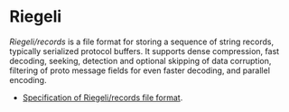 # Riegeli

*Riegeli/records* is a file format for storing a sequence of string records,
typically serialized protocol buffers. It supports dense compression, fast
decoding, seeking, detection and optional skipping of data corruption, filtering
of proto message fields for even faster decoding, and parallel encoding.

*   [Specification of Riegeli/records file format](riegeli_records_file_format.md).
